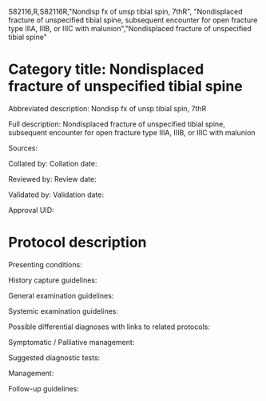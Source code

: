 S82116,R,S82116R,"Nondisp fx of unsp tibial spin, 7thR", "Nondisplaced fracture of unspecified tibial spine, subsequent encounter for open fracture type IIIA, IIIB, or IIIC with malunion","Nondisplaced fracture of unspecified tibial spine"
# Category title: Nondisplaced fracture of unspecified tibial spine

Abbreviated description: Nondisp fx of unsp tibial spin, 7thR

Full description: Nondisplaced fracture of unspecified tibial spine, subsequent encounter for open fracture type IIIA, IIIB, or IIIC with malunion

Sources:

Collated by:
Collation date:

Reviewed by:
Review date:

Validated by:
Validation date:

Approval UID:

# Protocol description

Presenting conditions:

History capture guidelines:

General examination guidelines:

Systemic examination guidelines:

Possible differential diagnoses with links to related protocols:

Symptomatic / Palliative management:

Suggested diagnostic tests:

Management:

Follow-up guidelines:
